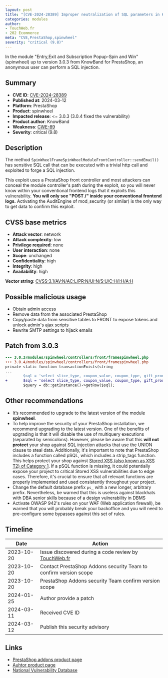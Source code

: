 ```yaml
---
layout: post
title: "[CVE-2024-28389] Improper neutralization of SQL parameters in Knowband - Entry,Exit and Subscription Popup-Spin and Win module for PrestaShop"
categories: modules
author:
- TouchWeb.fr
- 202 Ecommerce
meta: "CVE,PrestaShop,spinwheel"
severity: "critical (9.8)"
---
```


In the module "Entry,Exit and Subscription Popup-Spin and Win" (spinwheel) up to version 3.0.3 from KnowBand for PrestaShop, an anonymous user can perform a SQL injection.


## Summary

* **CVE ID**: [CVE-2024-28389](https://cve.mitre.org/cgi-bin/cvename.cgi?name=CVE-2024-28389)
* **Published at**: 2024-03-12
* **Platform**: PrestaShop
* **Product**: spinwheel
* **Impacted release**: <= 3.0.3 (3.0.4 fixed the vulnerability)
* **Product author**: KnowBand
* **Weakness**: [CWE-89](https://cwe.mitre.org/data/definitions/89.html)
* **Severity**: critical (9.8)

## Description

The method `SpinWheelFrameSpinWheelModuleFrontController::sendEmail()` has sensitive SQL call that can be executed with a trivial http call and exploited to forge a SQL injection.

This exploit uses a PrestaShop front controller and most attackers can conceal the module controller's path during the exploit, so you will never know within your conventional frontend logs that it exploits this vulnerability. **You will only see "POST /" inside your conventional frontend logs.** Activating the AuditEngine of mod_security (or similar) is the only way to get data to confirm this exploit.

## CVSS base metrics

* **Attack vector**: network
* **Attack complexity**: low
* **Privilege required**: none
* **User interaction**: none
* **Scope**: unchanged
* **Confidentiality**: high
* **Integrity**: high
* **Availability**: high

**Vector string**: [CVSS:3.1/AV:N/AC:L/PR:N/UI:N/S:U/C:H/I:H/A:H](https://nvd.nist.gov/vuln-metrics/cvss/v3-calculator?vector=AV:N/AC:L/PR:N/UI:N/S:U/C:H/I:H/A:H)

## Possible malicious usage

* Obtain admin access
* Remove data from the associated PrestaShop
* Copy/paste data from sensitive tables to FRONT to expose tokens and unlock admin's ajax scripts
* Rewrite SMTP settings to hijack emails

## Patch from 3.0.3

```diff
--- 3.0.3/modules/spinwheel/controllers/front/framespinwheel.php
+++ 3.0.4/modules/spinwheel/controllers/front/framespinwheel.php
private static function transactionExists(string
...
-       $sql = 'select slice_type, coupon_value, coupon_type, gift_product from ' . _DB_PREFIX_ . 'wheel_slices where slice_no=' . pSQL($slice_no);
+       $sql = 'select slice_type, coupon_value, coupon_type, gift_product from ' . _DB_PREFIX_ . 'wheel_slices where slice_no=' . (int) $slice_no;
        $query = db::getInstance()->getRow($sql);
```

## Other recommendations

* It’s recommended to upgrade to the latest version of the module **spinwheel**.
* To help improve the security of your PrestaShop installation, we recommend upgrading to the latest version. One of the benefits of upgrading is that it will disable the use of multiquery executions (separated by semicolons). However, please be aware that this **will not protect** your shop against SQL injection attacks that use the UNION clause to steal data. Additionally, it's important to note that PrestaShop includes a function called pSQL, which includes a strip_tags function. This helps protect your shop against [Stored XSS (also known as XSS T2) of Category 1](https://security.friendsofpresta.org/modules/2023/02/07/stored-xss.html). If a pSQL function is missing, it could potentially expose your project to critical Stored XSS vulnerabilities due to edge cases. Therefore, it's crucial to ensure that all relevant functions are properly implemented and used consistently throughout your project.
* Change the default database prefix `ps_` with a new longer, arbitrary prefix. Nevertheless, be warned that this is useless against blackhats with DBA senior skills because of a design vulnerability in DBMS
* Activate OWASP 942's rules on your WAF (Web application firewall), be warned that you will probably break your backoffice and you will need to pre-configure some bypasses against this set of rules.

## Timeline

| Date | Action |
|--|--|
| 2023-10-20 | Issue discovered during a code review by [TouchWeb.fr](https://www.touchweb.fr) |
| 2023-10-20 | Contact PrestaShop Addons security Team to confirm version scope |
| 2023-10-20 | PrestaShop Addons security Team confirm version scope |
| 2024-01-25 | Author provide a patch |
| 2024-03-11 | Received CVE ID |
| 2024-03-12 | Publish this security advisory |


## Links

* [PrestaShop addons product page](https://addons.prestashop.com/en/promotions-gifts/28778-knowband-entryexit-and-subscription-popup-spin-and-win.html)
* [Auhtor product page](https://www.knowband.com/fr/prestashop-spin-and-win)
* [National Vulnerability Database](https://nvd.nist.gov/vuln/detail/CVE-2024-28389)

